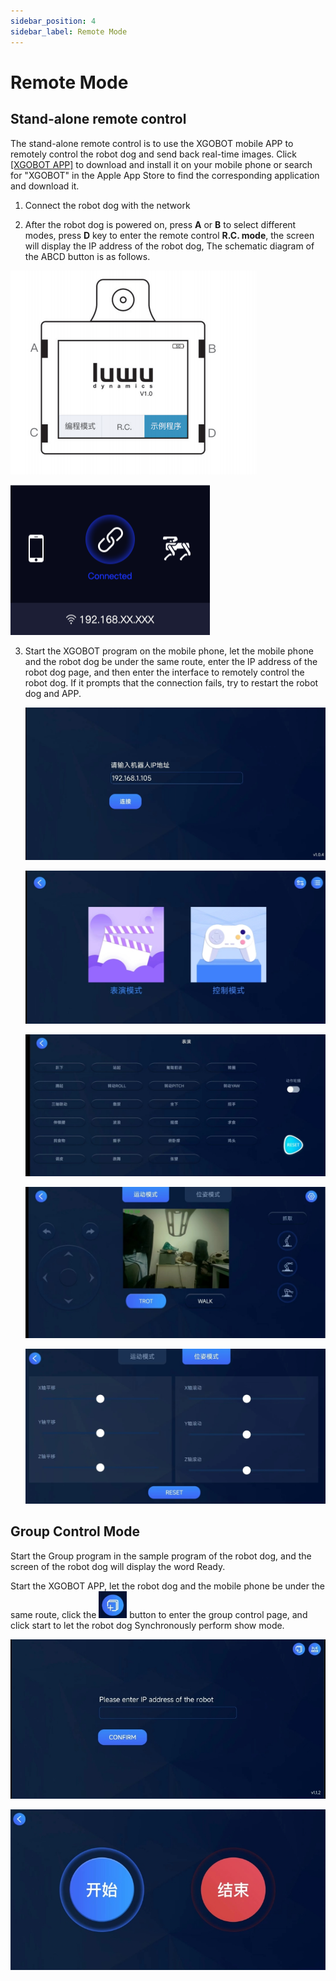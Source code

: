 ```yaml
---
sidebar_position: 4
sidebar_label: Remote Mode
---
```


# Remote Mode

 ## Stand-alone remote control

The stand-alone remote control is to use the XGOBOT mobile APP to remotely control the robot dog and send back real-time images. Click [\[XGOBOT APP\]](https://drive.google.com/drive/folders/1dKgBIZHAHC7wmxSXXiN11KBBO8YB_MlC) to download and install it on your mobile phone or search for "XGOBOT" in the Apple App Store to find the corresponding application and download it.

1. Connect the robot dog with the network

2. After the robot dog is powered on, press **A** or **B** to select different modes, press **D** key to enter the remote control **R.C. mode**, the screen will display the IP address of the robot dog, The schematic diagram of the ABCD button is as follows.

![](./../images/cm4-xgo-control-01.png)

![](./../images/cm4-xgo-control-02.png)



3. Start the XGOBOT program on the mobile phone, let the mobile phone and the robot dog be under the same route, enter the IP address of the robot dog page, and then enter the interface to remotely control the robot dog. If it prompts that the connection fails, try to restart the robot dog and APP.



   ![](./../images/cm4-xgo-control-03.png)



   ![](./../images/cm4-xgo-control-04.png)



   ![](./../images/cm4-xgo-control-05.png)



   ![](./../images/cm4-xgo-control-06.png)



   ![](./../images/cm4-xgo-control-07.png)

## Group Control Mode

Start the Group program in the sample program of the robot dog, and the screen of the robot dog will display the word Ready.

Start the XGOBOT APP, let the robot dog and the mobile phone be under the same route, click the ![](./../images/cm4-xgo-control-08.png) button to enter the group control page, and click start to let the robot dog Synchronously perform show mode.


![](./../images/cm4-xgo-control-09.png)

![](./../images/cm4-xgo-control-10.png)
